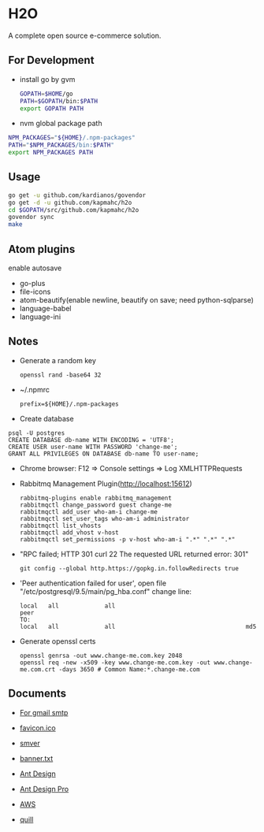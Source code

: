# H2O

A complete open source e-commerce solution.

## For Development

- install go by gvm

  ```bash
  GOPATH=$HOME/go
  PATH=$GOPATH/bin:$PATH
  export GOPATH PATH
  ```

- nvm global package path

```bash
NPM_PACKAGES="${HOME}/.npm-packages"
PATH="$NPM_PACKAGES/bin:$PATH"
export NPM_PACKAGES PATH
```

## Usage

```bash
go get -u github.com/kardianos/govendor
go get -d -u github.com/kapmahc/h2o
cd $GOPATH/src/github.com/kapmahc/h2o
govendor sync
make
```

## Atom plugins

enable autosave

- go-plus
- file-icons
- atom-beautify(enable newline, beautify on save; need python-sqlparse)
- language-babel
- language-ini

## Notes

- Generate a random key

  ```
  openssl rand -base64 32
  ```

- ~/.npmrc

  ```
  prefix=${HOME}/.npm-packages
  ```

- Create database

```
psql -U postgres
CREATE DATABASE db-name WITH ENCODING = 'UTF8';
CREATE USER user-name WITH PASSWORD 'change-me';
GRANT ALL PRIVILEGES ON DATABASE db-name TO user-name;
```

- Chrome browser: F12 => Console settings => Log XMLHTTPRequests

- Rabbitmq Management Plugin(<http://localhost:15612>)

  ```
  rabbitmq-plugins enable rabbitmq_management
  rabbitmqctl change_password guest change-me
  rabbitmqctl add_user who-am-i change-me
  rabbitmqctl set_user_tags who-am-i administrator
  rabbitmqctl list_vhosts
  rabbitmqctl add_vhost v-host
  rabbitmqctl set_permissions -p v-host who-am-i ".*" ".*" ".*"
  ```

- "RPC failed; HTTP 301 curl 22 The requested URL returned error: 301"

  ```
  git config --global http.https://gopkg.in.followRedirects true
  ```

- 'Peer authentication failed for user', open file "/etc/postgresql/9.5/main/pg_hba.conf" change line:

  ```
  local   all             all                                     peer  
  TO:
  local   all             all                                     md5
  ```

- Generate openssl certs

  ```
  openssl genrsa -out www.change-me.com.key 2048
  openssl req -new -x509 -key www.change-me.com.key -out www.change-me.com.crt -days 3650 # Common Name:*.change-me.com
  ```

## Documents

- [For gmail smtp](http://stackoverflow.com/questions/20337040/gmail-smtp-debug-error-please-log-in-via-your-web-browser)

- [favicon.ico](http://icoconvert.com/)

- [smver](http://semver.org/)

- [banner.txt](http://patorjk.com/software/taag/)

- [Ant Design](https://ant.design/docs/react/introduce)

- [Ant Design Pro](https://pro.ant.design/docs/getting-started)

- [AWS](http://docs.aws.amazon.com/general/latest/gr/rande.html)

- [quill](https://quilljs.com/)
